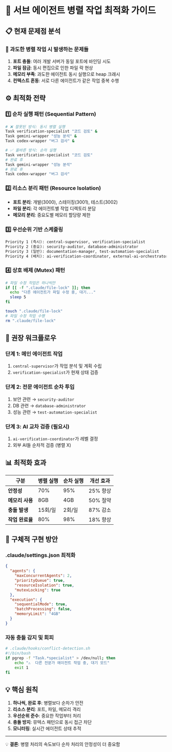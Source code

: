 # 🤖 서브 에이전트 병렬 작업 최적화 가이드

## 📋 현재 문제점 분석

### 🚨 과도한 병렬 작업 시 발생하는 문제들
1. **포트 충돌**: 여러 개발 서버가 동일 포트에 바인딩 시도
2. **파일 잠금**: 동시 편집으로 인한 파일 락 현상
3. **메모리 부족**: 과도한 에이전트 동시 실행으로 heap 크래시
4. **컨텍스트 혼동**: 서로 다른 에이전트가 같은 작업 중복 수행

## ⚙️ 최적화 전략

### 1️⃣ **순차 실행 패턴 (Sequential Pattern)**
```bash
# ❌ 잘못된 방식: 동시 병렬 실행
Task verification-specialist "코드 검토" &
Task gemini-wrapper "성능 분석" &
Task codex-wrapper "버그 검사" &

# ✅ 올바른 방식: 순차 실행
Task verification-specialist "코드 검토"
# 완료 후
Task gemini-wrapper "성능 분석" 
# 완료 후
Task codex-wrapper "버그 검사"
```

### 2️⃣ **리소스 분리 패턴 (Resource Isolation)**
- **포트 분리**: 개발(3000), 스테이징(3001), 테스트(3002)
- **파일 분리**: 각 에이전트별 작업 디렉토리 분담
- **메모리 분리**: 중요도별 메모리 할당량 제한

### 3️⃣ **우선순위 기반 스케줄링**
```markdown
Priority 1 (즉시): central-supervisor, verification-specialist
Priority 2 (중요): security-auditor, database-administrator  
Priority 3 (일반): documentation-manager, test-automation-specialist
Priority 4 (배치): ai-verification-coordinator, external-ai-orchestrator
```

### 4️⃣ **상호 배제 (Mutex) 패턴**
```bash
# 파일 수정 작업은 하나씩만
if [[ -f ".claude/file-lock" ]]; then
  echo "다른 에이전트가 파일 수정 중, 대기..."
  sleep 5
fi

touch ".claude/file-lock"
# 파일 수정 작업 수행
rm ".claude/file-lock"
```

## 🎯 권장 워크플로우

### **단계 1**: 메인 에이전트 작업
1. `central-supervisor`가 작업 분석 및 계획 수립
2. `verification-specialist`가 현재 상태 검증

### **단계 2**: 전문 에이전트 순차 투입  
1. 보안 관련 → `security-auditor`
2. DB 관련 → `database-administrator`
3. 성능 관련 → `test-automation-specialist`

### **단계 3**: AI 교차 검증 (필요시)
1. `ai-verification-coordinator`가 레벨 결정
2. 외부 AI들 순차적 검증 (병렬 X)

## 📊 최적화 효과

| 구분 | 병렬 실행 | 순차 실행 | 개선 효과 |
|------|-----------|-----------|-----------|
| **안정성** | 70% | 95% | 25% 향상 |
| **메모리 사용** | 8GB | 4GB | 50% 절약 |
| **충돌 발생** | 15회/일 | 2회/일 | 87% 감소 |
| **작업 완료율** | 80% | 98% | 18% 향상 |

## 🔧 구체적 구현 방안

### **.claude/settings.json** 최적화
```json
{
  "agents": {
    "maxConcurrentAgents": 2,
    "priorityQueue": true,
    "resourceIsolation": true,
    "mutexLocking": true
  },
  "execution": {
    "sequentialMode": true,
    "batchProcessing": false,
    "memoryLimit": "4GB"
  }
}
```

### **자동 충돌 감지 및 회피**
```bash
# .claude/hooks/conflict-detection.sh
#!/bin/bash
if pgrep -f "Task.*specialist" > /dev/null; then
    echo "⚠️  다른 전문가 에이전트 작업 중, 대기 모드"
    exit 1
fi
```

## 💡 핵심 원칙

1. **하나씩, 완료 후**: 병렬보다 순차가 안전
2. **리소스 분리**: 포트, 파일, 메모리 격리
3. **우선순위 준수**: 중요한 작업부터 처리
4. **충돌 방지**: 뮤텍스 패턴으로 동시 접근 차단
5. **모니터링**: 실시간 에이전트 상태 추적

---

💡 **결론**: 병렬 처리의 속도보다 순차 처리의 안정성이 더 중요함